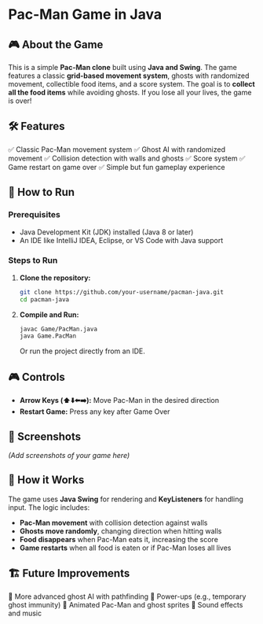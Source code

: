 # Pac-Man Game in Java


## 🎮 About the Game
This is a simple **Pac-Man clone** built using **Java and Swing**. The game features a classic **grid-based movement system**, ghosts with randomized movement, collectible food items, and a score system. The goal is to **collect all the food items** while avoiding ghosts. If you lose all your lives, the game is over!

## 🛠️ Features
✅ Classic Pac-Man movement system
✅ Ghost AI with randomized movement
✅ Collision detection with walls and ghosts
✅ Score system
✅ Game restart on game over
✅ Simple but fun gameplay experience

## 🚀 How to Run
### **Prerequisites**
- Java Development Kit (JDK) installed (Java 8 or later)
- An IDE like IntelliJ IDEA, Eclipse, or VS Code with Java support

### **Steps to Run**
1. **Clone the repository:**
   ```bash
   git clone https://github.com/your-username/pacman-java.git
   cd pacman-java
   ```
2. **Compile and Run:**
   ```bash
   javac Game/PacMan.java
   java Game.PacMan
   ```
   Or run the project directly from an IDE.

## 🎮 Controls
- **Arrow Keys (⬆️⬇️⬅️➡️):** Move Pac-Man in the desired direction
- **Restart Game:** Press any key after Game Over

## 📸 Screenshots
_(Add screenshots of your game here)_

## 🔧 How it Works
The game uses **Java Swing** for rendering and **KeyListeners** for handling input. The logic includes:
- **Pac-Man movement** with collision detection against walls
- **Ghosts move randomly**, changing direction when hitting walls
- **Food disappears** when Pac-Man eats it, increasing the score
- **Game restarts** when all food is eaten or if Pac-Man loses all lives

## 🏗️ Future Improvements
🔹 More advanced ghost AI with pathfinding
🔹 Power-ups (e.g., temporary ghost immunity)
🔹 Animated Pac-Man and ghost sprites
🔹 Sound effects and music

